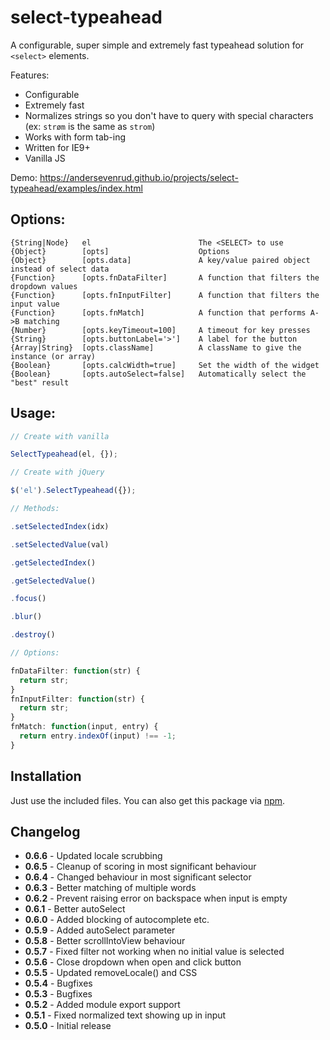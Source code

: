 # select-typeahead

A configurable, super simple and extremely fast typeahead solution for `<select>` elements.

Features:

* Configurable
* Extremely fast
* Normalizes strings so you don't have to query with special characters (ex: `strøm` is the same as `strom`)
* Works with form tab-ing
* Written for IE9+
* Vanilla JS

Demo: https://andersevenrud.github.io/projects/select-typeahead/examples/index.html

## Options:

```
{String|Node}   el                        The <SELECT> to use
{Object}        [opts]                    Options
{Object}        [opts.data]               A key/value paired object instead of select data
{Function}      [opts.fnDataFilter]       A function that filters the dropdown values
{Function}      [opts.fnInputFilter]      A function that filters the input value
{Function}      [opts.fnMatch]            A function that performs A->B matching
{Number}        [opts.keyTimeout=100]     A timeout for key presses
{String}        [opts.buttonLabel='>']    A label for the button
{Array|String}  [opts.className]          A className to give the instance (or array)
{Boolean}       [opts.calcWidth=true]     Set the width of the widget
{Boolean}       [opts.autoSelect=false]   Automatically select the "best" result
```

## Usage:


```javascript
// Create with vanilla

SelectTypeahead(el, {});

// Create with jQuery

$('el').SelectTypeahead({});

// Methods:

.setSelectedIndex(idx)

.setSelectedValue(val)

.getSelectedIndex()

.getSelectedValue()

.focus()

.blur()

.destroy()

// Options:

fnDataFilter: function(str) {
  return str;
}
fnInputFilter: function(str) {
  return str;
}
fnMatch: function(input, entry) {
  return entry.indexOf(input) !== -1;
}
```

## Installation

Just use the included files. You can also get this package via [npm](https://www.npmjs.com/package/select-typeahead).

## Changelog

* **0.6.6** - Updated locale scrubbing
* **0.6.5** - Cleanup of scoring in most significant behaviour
* **0.6.4** - Changed behaviour in most significant selector
* **0.6.3** - Better matching of multiple words
* **0.6.2** - Prevent raising error on backspace when input is empty
* **0.6.1** - Better autoSelect
* **0.6.0** - Added blocking of autocomplete etc.
* **0.5.9** - Added autoSelect parameter
* **0.5.8** - Better scrollIntoView behaviour
* **0.5.7** - Fixed filter not working when no initial value is selected
* **0.5.6** - Close dropdown when open and click button
* **0.5.5** - Updated removeLocale() and CSS
* **0.5.4** - Bugfixes
* **0.5.3** - Bugfixes
* **0.5.2** - Added module export support
* **0.5.1** - Fixed normalized text showing up in input
* **0.5.0** - Initial release
